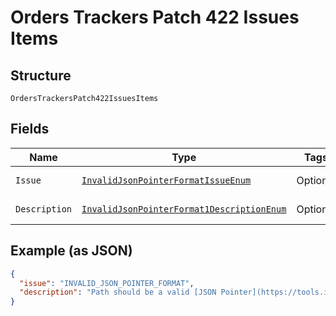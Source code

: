 
# Orders Trackers Patch 422 Issues Items

## Structure

`OrdersTrackersPatch422IssuesItems`

## Fields

| Name | Type | Tags | Description | Getter | Setter |
|  --- | --- | --- | --- | --- | --- |
| `Issue` | [`InvalidJsonPointerFormatIssueEnum`](../../doc/models/invalid-json-pointer-format-issue-enum.md) | Optional | - | InvalidJsonPointerFormatIssueEnum getIssue() | setIssue(InvalidJsonPointerFormatIssueEnum issue) |
| `Description` | [`InvalidJsonPointerFormat1DescriptionEnum`](../../doc/models/invalid-json-pointer-format-1-description-enum.md) | Optional | - | InvalidJsonPointerFormat1DescriptionEnum getDescription() | setDescription(InvalidJsonPointerFormat1DescriptionEnum description) |

## Example (as JSON)

```json
{
  "issue": "INVALID_JSON_POINTER_FORMAT",
  "description": "Path should be a valid [JSON Pointer](https://tools.ietf.org/html/rfc6901) that references a location within the request where the operation is performed."
}
```

